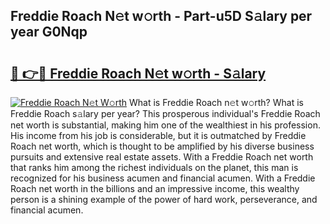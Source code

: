 ## Freddie Roach N𝚎t w𝚘rth - Part-u5D S𝚊lary per year G0Nqp

# <h2><a href="http://gc2ib9v.nevu.top/?p=Freddie+Roach">🔗 👉🔴 Freddie Roach N𝚎t w𝚘rth - S𝚊lary</a></h2>

[![Freddie Roach N𝚎t W𝚘rth](https://i.imgur.com/Oavwk0R.jpeg)](http://gc2ib9v.nevu.top/?p=Freddie+Roach)
What is Freddie Roach n𝚎t w𝚘rth? What is Freddie Roach s𝚊lary per year?
This prosperous individual's Freddie Roach net worth is substantial, making him one of the wealthiest in his profession. His income from his job is considerable, but it is outmatched by Freddie Roach net worth, which is thought to be amplified by his diverse business pursuits and extensive real estate assets. With a Freddie Roach net worth that ranks him among the richest individuals on the planet, this man is recognized for his business acumen and financial acumen. With a Freddie Roach net worth in the billions and an impressive income, this wealthy person is a shining example of the power of hard work, perseverance, and financial acumen.
